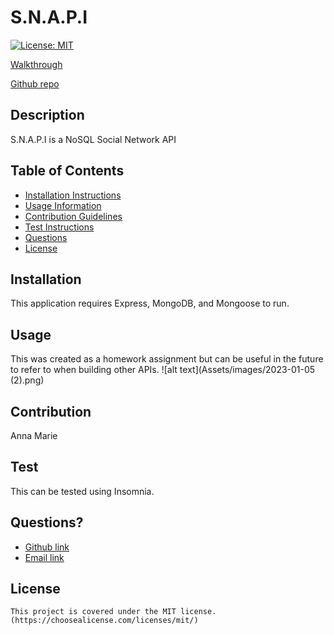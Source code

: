 # S.N.A.P.I

  [![License: MIT](https://img.shields.io/badge/License-MIT-yellow.svg)](https://opensource.org/licenses/MIT)

  [Walkthrough](https://watch.screencastify.com/v/Y9HbnJ2NrcjOjzpAZ6Fz)
  
  [Github repo](https://github.com/ampatte/TrackMyBusiness)

  ## Description
  S.N.A.P.I is a NoSQL Social Network API

  ## Table of Contents
  - [Installation Instructions](#Installation)
  - [Usage Information](#Usage)
  - [Contribution Guidelines](#Contribution)
  - [Test Instructions](#Test)
  - [Questions](#Questions)
  - [License](#License)
  
  ## Installation
  This application requires Express, MongoDB, and Mongoose to run.

  ## Usage
  This was created as a homework assignment but can be useful in the future to refer to when building other APIs.
  ![alt text](Assets/images/2023-01-05 (2).png)
  
  ## Contribution
  Anna Marie

  ## Test
  This can be tested using Insomnia.

  ## Questions?
  - [Github link](https://github.com/ampatte)
  - [Email link](ampatte717@gmail.com)

  ## License
    This project is covered under the MIT license.(https://choosealicense.com/licenses/mit/)

